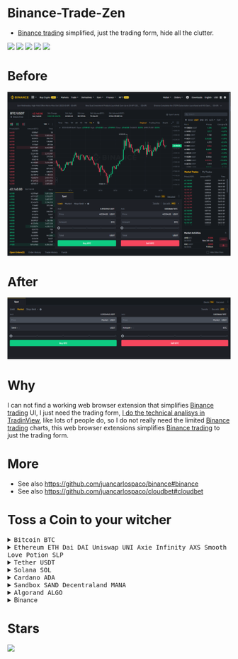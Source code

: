 # Binance-Trade-Zen

- [Binance trading](https://github.com/juancarlospaco/binance#binance) simplified, just the trading form, hide all the clutter.

![](https://img.shields.io/github/languages/top/juancarlospaco/binance-trade-zen?style=for-the-badge)
![](https://img.shields.io/github/stars/juancarlospaco/binance-trade-zen?style=for-the-badge)
![](https://img.shields.io/github/languages/code-size/juancarlospaco/binance-trade-zen?style=for-the-badge)
![](https://img.shields.io/github/issues-raw/juancarlospaco/binance-trade-zen?style=for-the-badge)
![](https://img.shields.io/github/issues-pr-raw/juancarlospaco/binance-trade-zen?style=for-the-badge)


# Before

![](before.png)


# After

![](after.png)


# Why

I can not find a working web browser extension that simplifies [Binance trading](https://github.com/juancarlospaco/binance#binance) UI,
I just need the trading form, [I do the technical analisys in TradinView](https://github.com/juancarlospaco/tradingview#tradingview),
like lots of people do, so I do not really need the limited [Binance trading](https://github.com/juancarlospaco/binance#binance) charts,
this web browser extensions simplifies [Binance trading](https://github.com/juancarlospaco/binance#binance) to just the trading form.


# More

- See also https://github.com/juancarlospaco/binance#binance
- See also https://github.com/juancarlospaco/cloudbet#cloudbet


# Toss a Coin to your witcher

<details>
<summary title="Send Bitcoin"><kbd> Bitcoin BTC </kbd></summary>

**BEP20 Binance Smart Chain Network BSC**
```
0xb78c4cf63274bb22f83481986157d234105ac17e
```
**BTC Bitcoin Network**
```
1Pnf45MgGgY32X4KDNJbutnpx96E4FxqVi
```
</details>

<details>
<summary><kbd> Ethereum ETH </kbd> <kbd> Dai DAI </kbd> <kbd> Uniswap UNI </kbd> <kbd> Axie Infinity AXS </kbd> <kbd> Smooth Love Potion SLP </kbd> </summary>

**BEP20 Binance Smart Chain Network BSC**
```
0xb78c4cf63274bb22f83481986157d234105ac17e
```
**ERC20 Ethereum Network**
```
0xb78c4cf63274bb22f83481986157d234105ac17e
```
</details>
<details>
<summary title="Send Tether"><kbd> Tether USDT </kbd></summary>

**BEP20 Binance Smart Chain Network BSC**
```
0xb78c4cf63274bb22f83481986157d234105ac17e
```
**ERC20 Ethereum Network**
```
0xb78c4cf63274bb22f83481986157d234105ac17e
```
**TRC20 Tron Network**
```
TWGft53WgWvH2mnqR8ZUXq1GD8M4gZ4Yfu
```
</details>
<details>
<summary title="Send Solana"><kbd> Solana SOL </kbd></summary>

**BEP20 Binance Smart Chain Network BSC**
```
0xb78c4cf63274bb22f83481986157d234105ac17e
```
**SOL Solana Network**
```
FKaPSd8kTUpH7Q76d77toy1jjPGpZSxR4xbhQHyCMSGq
```
</details>
<details>
<summary title="Send Cardano"><kbd> Cardano ADA </kbd></summary>

**BEP20 Binance Smart Chain Network BSC**
```
0xb78c4cf63274bb22f83481986157d234105ac17e
```
**ADA Cardano Network**
```
DdzFFzCqrht9Y1r4Yx7ouqG9yJNWeXFt69xavLdaeXdu4cQi2yXgNWagzh52o9k9YRh3ussHnBnDrg7v7W2hSXWXfBhbo2ooUKRFMieM
```
</details>
<details>
<summary title="Send Sandbox"><kbd> Sandbox SAND </kbd> <kbd> Decentraland MANA </kbd></summary>

**ERC20 Ethereum Network**
```
0xb78c4cf63274bb22f83481986157d234105ac17e
```
</details>
<details>
<summary title="Send Algorand"><kbd> Algorand ALGO </kbd></summary>

**ALGO Algorand Network**
```
WM54DHVZQIQDVTHMPOH6FEZ4U2AU3OBPGAFTHSCYWMFE7ETKCUUOYAW24Q
```
</details>

<details>
<summary title="Send via Binance Pay"> Binance </summary>

https://pay.binance.com/en/checkout/e92e536210fd4f62b426ea7ee65b49c3
</details>


# Stars

![](https://starchart.cc/juancarlospaco/binance-trade-zen.svg)

